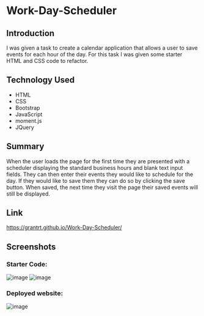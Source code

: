 # Work-Day-Scheduler

## Introduction

I was given a task to create a calendar application that allows a user to save events for each hour of the day. For this task I was given some starter HTML and CSS code to refactor.

## Technology Used

- HTML
- CSS
- Bootstrap
- JavaScript
- moment.js
- JQuery

## Summary

When the user loads the page for the first time they are presented with a scheduler displaying the standard business hours and blank text input fields. They can then enter their events they would like to schedule for the day. If they would like to save them they can do so by clicking the save button. When saved, the next time they visit the page their saved events will still be displayed.

## Link

https://grantrt.github.io/Work-Day-Scheduler/

## Screenshots

### Starter Code:

![image](https://user-images.githubusercontent.com/93350224/150347285-14167a7d-77fc-4035-a469-49075632e404.png)
![image](https://user-images.githubusercontent.com/93350224/150347537-dfb2eedb-df97-4308-912d-118961e40a27.png)

### Deployed website:

![image](https://user-images.githubusercontent.com/93350224/150347903-c0894d5e-b865-4db4-bc3b-d79d6c999b5d.png)
